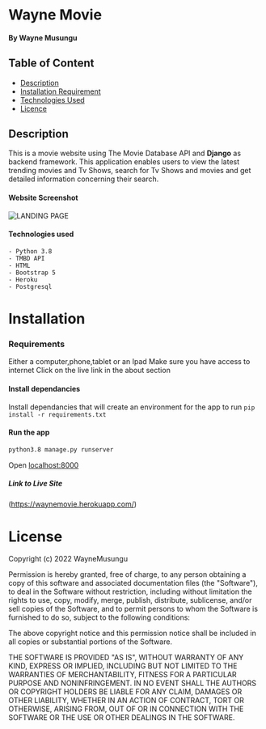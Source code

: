 # Wayne Movie

#### By Wayne Musungu 

## Table of Content

- [Description](#Description)
- [Installation Requirement](#Installation)
- [Technologies Used](#Technologies-Used)
- [Licence](#LICENSE)

## Description 

This is a movie website using The Movie Database API and **Django** as backend framework. This application enables users to view the latest trending movies and Tv Shows, search for Tv Shows and movies and get detailed information concerning their search.
 
#### Website Screenshot
![LANDING PAGE](wayne1.png)



#### Technologies used
    - Python 3.8
    - TMBD API
    - HTML
    - Bootstrap 5
    - Heroku
    - Postgresql


# Installation

### Requirements

Either a computer,phone,tablet or an Ipad
Make sure you have access to internet
Click on the live link in the about section 

#### Install dependancies
Install dependancies that will create an environment for the app to run
`pip install -r requirements.txt`


#### Run the app
```bash
python3.8 manage.py runserver
```

Open [localhost:8000](http://127.0.0.1:8000/)


##### Link to Live Site

(https://waynemovie.herokuapp.com/)

# License

Copyright (c) 2022 WayneMusungu

Permission is hereby granted, free of charge, to any person obtaining a copy
of this software and associated documentation files (the "Software"), to deal
in the Software without restriction, including without limitation the rights
to use, copy, modify, merge, publish, distribute, sublicense, and/or sell
copies of the Software, and to permit persons to whom the Software is
furnished to do so, subject to the following conditions:

The above copyright notice and this permission notice shall be included in all
copies or substantial portions of the Software.

THE SOFTWARE IS PROVIDED "AS IS", WITHOUT WARRANTY OF ANY KIND, EXPRESS OR
IMPLIED, INCLUDING BUT NOT LIMITED TO THE WARRANTIES OF MERCHANTABILITY,
FITNESS FOR A PARTICULAR PURPOSE AND NONINFRINGEMENT. IN NO EVENT SHALL THE
AUTHORS OR COPYRIGHT HOLDERS BE LIABLE FOR ANY CLAIM, DAMAGES OR OTHER
LIABILITY, WHETHER IN AN ACTION OF CONTRACT, TORT OR OTHERWISE, ARISING FROM,
OUT OF OR IN CONNECTION WITH THE SOFTWARE OR THE USE OR OTHER DEALINGS IN THE
SOFTWARE.
